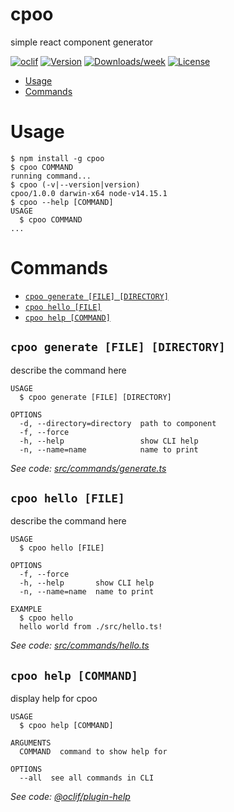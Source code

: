 cpoo
====

simple react component generator

[![oclif](https://img.shields.io/badge/cli-oclif-brightgreen.svg)](https://oclif.io)
[![Version](https://img.shields.io/npm/v/cpoo.svg)](https://npmjs.org/package/cpoo)
[![Downloads/week](https://img.shields.io/npm/dw/cpoo.svg)](https://npmjs.org/package/cpoo)
[![License](https://img.shields.io/npm/l/cpoo.svg)](https://github.com/masaya-fukazawa/cpoo/blob/master/package.json)

<!-- toc -->
* [Usage](#usage)
* [Commands](#commands)
<!-- tocstop -->
# Usage
<!-- usage -->
```sh-session
$ npm install -g cpoo
$ cpoo COMMAND
running command...
$ cpoo (-v|--version|version)
cpoo/1.0.0 darwin-x64 node-v14.15.1
$ cpoo --help [COMMAND]
USAGE
  $ cpoo COMMAND
...
```
<!-- usagestop -->
# Commands
<!-- commands -->
* [`cpoo generate [FILE] [DIRECTORY]`](#cpoo-generate-file-directory)
* [`cpoo hello [FILE]`](#cpoo-hello-file)
* [`cpoo help [COMMAND]`](#cpoo-help-command)

## `cpoo generate [FILE] [DIRECTORY]`

describe the command here

```
USAGE
  $ cpoo generate [FILE] [DIRECTORY]

OPTIONS
  -d, --directory=directory  path to component
  -f, --force
  -h, --help                 show CLI help
  -n, --name=name            name to print
```

_See code: [src/commands/generate.ts](https://github.com/masaya-fukazawa/cpoo/blob/v1.0.0/src/commands/generate.ts)_

## `cpoo hello [FILE]`

describe the command here

```
USAGE
  $ cpoo hello [FILE]

OPTIONS
  -f, --force
  -h, --help       show CLI help
  -n, --name=name  name to print

EXAMPLE
  $ cpoo hello
  hello world from ./src/hello.ts!
```

_See code: [src/commands/hello.ts](https://github.com/masaya-fukazawa/cpoo/blob/v1.0.0/src/commands/hello.ts)_

## `cpoo help [COMMAND]`

display help for cpoo

```
USAGE
  $ cpoo help [COMMAND]

ARGUMENTS
  COMMAND  command to show help for

OPTIONS
  --all  see all commands in CLI
```

_See code: [@oclif/plugin-help](https://github.com/oclif/plugin-help/blob/v3.2.2/src/commands/help.ts)_
<!-- commandsstop -->

